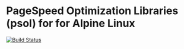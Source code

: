 # PageSpeed Optimization Libraries (psol) for for Alpine Linux

[![Build Status](https://travis-ci.com/wodby/pagespeed.svg?branch=master)](https://travis-ci.com/wodby/pagespeed)
